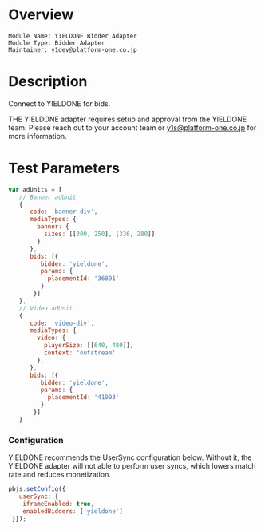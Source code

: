 # Overview

```
Module Name: YIELDONE Bidder Adapter
Module Type: Bidder Adapter
Maintainer: y1dev@platform-one.co.jp
```

# Description

Connect to YIELDONE for bids.

THE YIELDONE adapter requires setup and approval from the YIELDONE team. Please reach out to your account team or y1s@platform-one.co.jp for more information.

# Test Parameters
```javascript
var adUnits = [
   // Banner adUnit
   {
      code: 'banner-div',
      mediaTypes: {
        banner: {
          sizes: [[300, 250], [336, 280]]
        }
      },
      bids: [{
         bidder: 'yieldone',
         params: {
           placementId: '36891'
         }
       }]
   },
   // Video adUnit
   {
      code: 'video-div',
      mediaTypes: {
        video: {
          playerSize: [[640, 480]],
          context: 'outstream'
        },
      },
      bids: [{
         bidder: 'yieldone',
         params: {
           placementId: '41993'
         }
       }]
   }
```

### Configuration

YIELDONE recommends the UserSync configuration below.  Without it, the YIELDONE adapter will not able to perform user syncs, which lowers match rate and reduces monetization.

```javascript
pbjs.setConfig({
   userSync: {
    iframeEnabled: true,
    enabledBidders: ['yieldone']
 }});
```

